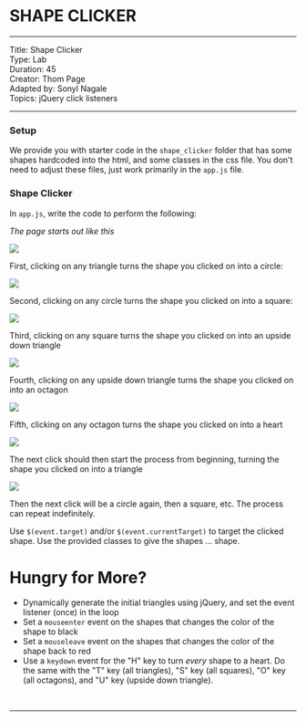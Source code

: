 # SHAPE CLICKER

---
Title: Shape Clicker<br>
Type: Lab<br>
Duration: 45<br>
Creator: Thom Page <br>
Adapted by: Sonyl Nagale <br/>
Topics: jQuery click listeners<br>

---

### Setup

We provide you with starter code in the `shape_clicker` folder that has some shapes hardcoded into the html, and some classes in the css file. You don't need to adjust these files, just work primarily in the `app.js` file.

### Shape Clicker

In `app.js`, write the code to perform the following:

_The page starts out like this_

![](https://i.imgur.com/X3y7Uqn.png)


First, clicking on any triangle turns the shape you clicked on into a circle:

![](https://i.imgur.com/udRczSn.png)

Second, clicking on any circle turns the shape you clicked on into a square:

![](https://i.imgur.com/Tu1As1l.png)

Third, clicking on any square turns the shape you clicked on into an upside down triangle

![](https://i.imgur.com/dxoLFSD.png)

Fourth, clicking on any upside down triangle turns the shape you clicked on into an octagon

![](https://i.imgur.com/iL3vdfs.png)

Fifth, clicking on any octagon turns the shape you clicked on into a heart

![](https://i.imgur.com/2GEK936.png)

The next click should then start the process from beginning, turning the shape you clicked on into a triangle

![](https://i.imgur.com/mB2xpLi.png)

Then the next click will be a circle again, then a square, etc. The process can repeat indefinitely.

Use `$(event.target)` and/or `$(event.currentTarget)` to target the clicked shape. Use the provided classes to give the shapes ... shape.


# Hungry for More?

- Dynamically generate the initial triangles using jQuery, and set the event listener (once) in the loop
- Set a `mouseenter` event on the shapes that changes the color of the shape to black
- Set a `mouseleave` event on the shapes that changes the color of the shape back to red
- Use a `keydown` event for the "H" key to turn *every* shape to a heart.  Do the same with the "T" key (all triangles), "S" key (all squares), "O" key (all octagons), and "U" key (upside down triangle).

<br>
<hr>

